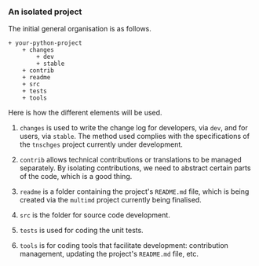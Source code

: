 ### An isolated project

The initial general organisation is as follows.

~~~
+ your-python-project
    + changes
        + dev
        + stable
    + contrib
    + readme
    + src
    + tests
    + tools
~~~~


Here is how the different elements will be used.

  1. `changes` is used to write the change log for developers, via `dev`, and for users, via `stable`. The method used complies with the specifications of the `tnschges` project currently under development.

  1. `contrib` allows technical contributions or translations to be managed separately. By isolating contributions, we need to abstract certain parts of the code, which is a good thing.

  1. `readme` is a folder containing the project's `README.md` file, which is being created via the `multimd` project currently being finalised.

  1. `src` is the folder for source code development.

  1. `tests` is used for coding the unit tests.

  1. `tools` is for coding tools that facilitate development: contribution management, updating the project's `README.md` file, etc.

